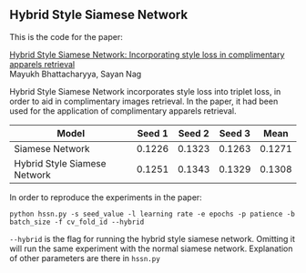 ## Hybrid Style Siamese Network

This is the code for the paper:

[Hybrid Style Siamese Network: Incorporating style loss in complimentary apparels retrieval](https://arxiv.org/abs/1912.05014)
<br>
Mayukh Bhattacharyya, Sayan Nag

Hybrid Style Siamese Network incorporates style loss into triplet loss, in order to aid in complimentary images retrieval. In the paper, it had been used for the application of complimentary apparels retrieval.

| Model | Seed 1 | Seed 2 | Seed 3 | Mean |
| --- | --- | --- | --- | --- |
| Siamese Network | 0.1226 | 0.1323 | 0.1263 | 0.1271 |
| Hybrid Style Siamese Network | 0.1251 | 0.1343 | 0.1329 | 0.1308 | 

In order to reproduce the experiments in the paper:

```
python hssn.py -s seed_value -l learning rate -e epochs -p patience -b batch_size -f cv_fold_id --hybrid
```

```--hybrid``` is the flag for running the hybrid style siamese network. Omitting it will run the same experiment with the normal siamese network. Explanation of other parameters are there in ```hssn.py```


